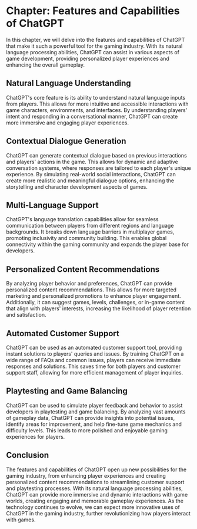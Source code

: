 Chapter: Features and Capabilities of ChatGPT
=============================================

In this chapter, we will delve into the features and capabilities of ChatGPT that make it such a powerful tool for the gaming industry. With its natural language processing abilities, ChatGPT can assist in various aspects of game development, providing personalized player experiences and enhancing the overall gameplay.

Natural Language Understanding
------------------------------

ChatGPT's core feature is its ability to understand natural language inputs from players. This allows for more intuitive and accessible interactions with game characters, environments, and interfaces. By understanding players' intent and responding in a conversational manner, ChatGPT can create more immersive and engaging player experiences.

Contextual Dialogue Generation
------------------------------

ChatGPT can generate contextual dialogue based on previous interactions and players' actions in the game. This allows for dynamic and adaptive conversation systems, where responses are tailored to each player's unique experience. By simulating real-world social interactions, ChatGPT can create more realistic and meaningful dialogue options, enhancing the storytelling and character development aspects of games.

Multi-Language Support
----------------------

ChatGPT's language translation capabilities allow for seamless communication between players from different regions and language backgrounds. It breaks down language barriers in multiplayer games, promoting inclusivity and community building. This enables global connectivity within the gaming community and expands the player base for developers.

Personalized Content Recommendations
------------------------------------

By analyzing player behavior and preferences, ChatGPT can provide personalized content recommendations. This allows for more targeted marketing and personalized promotions to enhance player engagement. Additionally, it can suggest games, levels, challenges, or in-game content that align with players' interests, increasing the likelihood of player retention and satisfaction.

Automated Customer Support
--------------------------

ChatGPT can be used as an automated customer support tool, providing instant solutions to players' queries and issues. By training ChatGPT on a wide range of FAQs and common issues, players can receive immediate responses and solutions. This saves time for both players and customer support staff, allowing for more efficient management of player inquiries.

Playtesting and Game Balancing
------------------------------

ChatGPT can be used to simulate player feedback and behavior to assist developers in playtesting and game balancing. By analyzing vast amounts of gameplay data, ChatGPT can provide insights into potential issues, identify areas for improvement, and help fine-tune game mechanics and difficulty levels. This leads to more polished and enjoyable gaming experiences for players.

Conclusion
----------

The features and capabilities of ChatGPT open up new possibilities for the gaming industry, from enhancing player experiences and creating personalized content recommendations to streamlining customer support and playtesting processes. With its natural language processing abilities, ChatGPT can provide more immersive and dynamic interactions with game worlds, creating engaging and memorable gameplay experiences. As the technology continues to evolve, we can expect more innovative uses of ChatGPT in the gaming industry, further revolutionizing how players interact with games.
